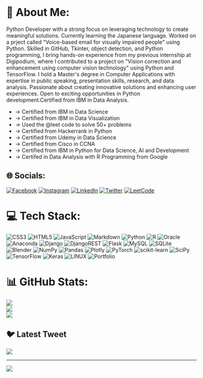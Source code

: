 # 💫 About Me:
Python Developer with a strong focus on leveraging technology to create meaningful solutions. Currently learning the Japanese language. Worked on a prject called "Voice-based email for visually impaired people" using Python. Skilled in GitHub, Tkinter, object detection, and Python programming, I bring hands-on experience from my previous internship at Digipodium, where I contributed to a project on "Vision correction and enhancement using computer vision technology" using Python and TensorFlow. I hold a Master's degree in Computer Applications with expertise in public speaking, presentation skills, research, and data analysis. Passionate about creating innovative solutions and enhancing user experiences. Open to exciting opportunities in Python development.Certified from IBM in Data Analysis.
* → Certified from IBM in Data Science<br>
* → Certified from IBM in Data Visualization<br>
* → Used the @leet code to solve 50+ problems<br>
* → Certified from Hackerrank in Python<br>
* → Certified from Udemy in Data Science<br>
* → Certified from Cisco in CCNA<br>
* → Certified from IBM in Python for Data Science, AI and Development<br>
* → Certifed in Data Analysis with R Programming from Google<br>


## 🌐 Socials:
[![Facebook](https://img.shields.io/badge/Facebook-%231877F2.svg?logo=Facebook&logoColor=white)](https://www.facebook.com/sattusss) 
[![Instagram](https://img.shields.io/badge/Instagram-%23E4405F.svg?logo=Instagram&logoColor=white)](https://www.instagram.com/thesatyamtiwarii/) 
[![LinkedIn](https://img.shields.io/badge/LinkedIn-%230077B5.svg?logo=linkedin&logoColor=white)](https://www.linkedin.com/in/satyam-tiwari-%F0%9F%87%AE%F0%9F%87%B3-70210a22b/) 
[![Twitter](https://img.shields.io/badge/Twitter-%231DA1F2.svg?logo=Twitter&logoColor=white)](https://twitter.com/_satyam_345) 
[![LeetCode](https://img.shields.io/badge/LeetCode-%23FFA116.svg?logo=LeetCode&logoColor=white)](https://leetcode.com/satyamtiwari345/)


# 💻 Tech Stack:
![CSS3](https://img.shields.io/badge/css3-%231572B6.svg?style=plastic&logo=css3&logoColor=white) ![HTML5](https://img.shields.io/badge/html5-%23E34F26.svg?style=plastic&logo=html5&logoColor=white) ![JavaScript](https://img.shields.io/badge/javascript-%23323330.svg?style=plastic&logo=javascript&logoColor=%23F7DF1E) ![Markdown](https://img.shields.io/badge/markdown-%23000000.svg?style=plastic&logo=markdown&logoColor=white) ![Python](https://img.shields.io/badge/python-3670A0?style=plastic&logo=python&logoColor=ffdd54) ![R](https://img.shields.io/badge/r-%23276DC3.svg?style=plastic&logo=r&logoColor=white) ![Oracle](https://img.shields.io/badge/Oracle-F80000?style=plastic&logo=oracle&logoColor=white) ![Anaconda](https://img.shields.io/badge/Anaconda-%2344A833.svg?style=plastic&logo=anaconda&logoColor=white) ![Django](https://img.shields.io/badge/django-%23092E20.svg?style=plastic&logo=django&logoColor=white) ![DjangoREST](https://img.shields.io/badge/DJANGO-REST-ff1709?style=plastic&logo=django&logoColor=white&color=ff1709&labelColor=gray) ![Flask](https://img.shields.io/badge/flask-%23000.svg?style=plastic&logo=flask&logoColor=white) ![MySQL](https://img.shields.io/badge/mysql-%2300f.svg?style=plastic&logo=mysql&logoColor=white) ![SQLite](https://img.shields.io/badge/sqlite-%2307405e.svg?style=plastic&logo=sqlite&logoColor=white) ![Blender](https://img.shields.io/badge/blender-%23F5792A.svg?style=plastic&logo=blender&logoColor=white) ![NumPy](https://img.shields.io/badge/numpy-%23013243.svg?style=plastic&logo=numpy&logoColor=white) ![Pandas](https://img.shields.io/badge/pandas-%23150458.svg?style=plastic&logo=pandas&logoColor=white) ![Plotly](https://img.shields.io/badge/Plotly-%233F4F75.svg?style=plastic&logo=plotly&logoColor=white) ![PyTorch](https://img.shields.io/badge/PyTorch-%23EE4C2C.svg?style=plastic&logo=PyTorch&logoColor=white) ![scikit-learn](https://img.shields.io/badge/scikit--learn-%23F7931E.svg?style=plastic&logo=scikit-learn&logoColor=white) ![SciPy](https://img.shields.io/badge/SciPy-%230C55A5.svg?style=plastic&logo=scipy&logoColor=%white) ![TensorFlow](https://img.shields.io/badge/TensorFlow-%23FF6F00.svg?style=plastic&logo=TensorFlow&logoColor=white) ![Keras](https://img.shields.io/badge/Keras-%23D00000.svg?style=plastic&logo=Keras&logoColor=white) ![LINUX](https://img.shields.io/badge/Linux-FCC624?style=plastic&logo=linux&logoColor=black) ![Portfolio](https://img.shields.io/badge/Portfolio-%23000000.svg?style=plastic&logo=firefox&logoColor=#FF7139)
# 📊 GitHub Stats:
![](https://github-readme-stats.vercel.app/api?username=Sattusss&theme=nightowl&hide_border=false&include_all_commits=false&count_private=false)<br/>
![](https://github-readme-streak-stats.herokuapp.com/?user=Sattusss&theme=nightowl&hide_border=false)<br/>
![](https://github-readme-stats.vercel.app/api/top-langs/?username=Sattusss&theme=nightowl&hide_border=false&include_all_commits=false&count_private=false&layout=compact)

## 🐦 Latest Tweet
[![](https://gtce.itsvg.in/api?username=http://twitter.com/_satyam_345)](https://github.com/VishwaGauravIn/github-twitter-card-embed)

---
[![](https://visitcount.itsvg.in/api?id=sattusss&label=Profile%20Views&color=4&icon=1&pretty=true)](https://visitcount.itsvg.in)

<!-- Proudly created with GPRM ( https://gprm.itsvg.in ) -->
